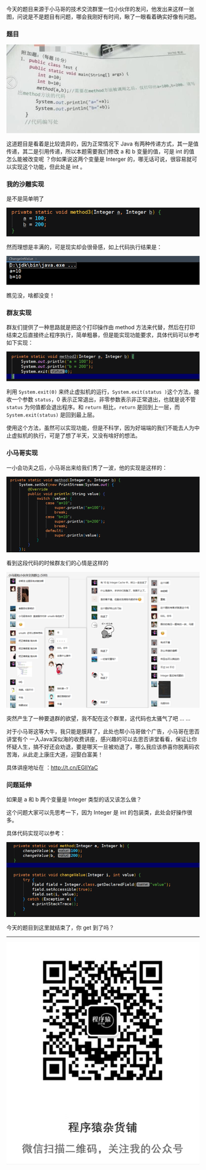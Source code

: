今天的题目来源于小马哥的技术交流群里一位小伙伴的发问，他发出来这样一张图，问说是不是题目有问题，哪会我刚好有时间，瞅了一眼看着确实好像有问题。

### 题目

![1565687436927](assets/1565687436927.png)

这道题目是看着是比较诡异的，因为正常情况下 Java 有两种传递方式，其一是值传递，其二是引用传递，所以本题需要我们修改  a 和 b 变量的值，可是 int 的值怎么能被改变呢 ？你如果说这两个变量是 Interger 的，哪无话可说，很容易就可以实现这个功能，但此处是 int 。

### 我的沙雕实现

是不是简单明了

![1565687411808](assets/1565687411808.png)

然而理想是丰满的，可是现实却会很骨感，如上代码执行结果是：

![1565687497559](assets/1565687497559.png)

瞧见没，啥都没变！

### 群友实现

群友们提供了一种思路就是把这个打印操作由 method 方法来代替，然后在打印结束之后直接终止程序执行，简单粗暴，但是能实现功能要求，具体代码可以参考如下实现：

![1565688609190](assets/1565688609190.png)

利用 `System.exit(0)` 来终止虚拟机的运行，`System.exit(status )`这个方法，接收一个参数 `status`，0 表示正常退出，非零参数表示非正常退出，也就是说不管 `status` 为何值都会退出程序。和 `return` 相比，`return` 是回到上一层，而 `System.exit(status)` 是回到最上层。



使用这个方法，虽然可以实现功能，但是不科学，因为好端端的我们不能去人为中止虚拟机的执行，可是了想了半天，又没有啥好的想法。

### 小马哥实现

一小会功夫之后，小马哥出来给我们秀了一波，他的实现是这样的：

![1565688947151](assets/1565688947151.png)

看到这段代码的时候群友们的心情是这样的

![1565689258784](assets/1565689258784.png)

突然产生了一种要退群的欲望，我不配在这个群里，这代码也太骚气了吧 ... ...

对于小马哥这等大牛，我只能是膜拜了，此处也帮小马哥做个广告，小马哥在思否讲堂有个 一入Java深似海的收费讲座，感兴趣的可以去思否讲堂看看，保证让你怀疑人生，搞不好还会劝退，要是哪天一旦被劝退了，哪么我应该恭喜你脱离码农苦海，从此走上康庄大道，迎娶白富美！

具体讲座地址在 ：http://t.cn/EGlIYaC

### 问题延伸

如果是 a 和 b 两个变量是 Integer 类型的话又该怎么做？

这个问题大家可以先思考一下，因为 Integer 是 int 的包装类，此处会好操作很多。

具体代码实现可以参考：

![1565689640878](assets/1565689640878.png)



今天的题目到这里就结束了，你 get 到了吗？



-------------

![1565689727453](assets/1565689727453.png)